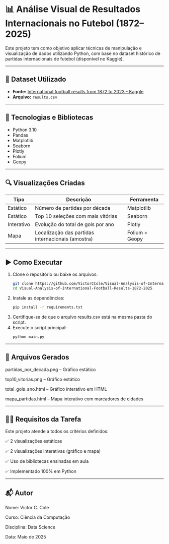 # 📊 Análise Visual de Resultados Internacionais no Futebol (1872–2025)

Este projeto tem como objetivo aplicar técnicas de manipulação e visualização de dados utilizando Python, com base no dataset histórico de partidas internacionais de futebol (disponível no Kaggle).

---

## 📁 Dataset Utilizado

- **Fonte:** [International football results from 1872 to 2023 - Kaggle](https://www.kaggle.com/datasets/martj42/international-football-results-from-1872-to-2017)
- **Arquivo:** `results.csv`

---

## 🧰 Tecnologias e Bibliotecas

- Python 3.10
- Pandas
- Matplotlib
- Seaborn
- Plotly
- Folium
- Geopy

---

## 🔍 Visualizações Criadas

| Tipo         | Descrição                                          | Ferramenta |
|--------------|----------------------------------------------------|------------|
| Estático     | Número de partidas por década                      | Matplotlib |
| Estático     | Top 10 seleções com mais vitórias                  | Seaborn    |
| Interativo   | Evolução do total de gols por ano                  | Plotly     |
| Mapa         | Localização das partidas internacionais (amostra)  | Folium + Geopy |

---

## ▶️ Como Executar

1. Clone o repositório ou baixe os arquivos:
   ```bash
   git clone https://github.com/VictorCCole/Visual-Analysis-of-International-Football-Results-1872-2025.git
   cd Visual-Analysis-of-International-Football-Results-1872-2025
   ```
2. Instale as dependências:
   ```bash
   pip install -r requirements.txt
   ```
3. Certifique-se de que o arquivo results.csv está na mesma pasta do script.
4. Execute o script principal:
   ```bash
   python main.py
   ```
---

## 📂 Arquivos Gerados
partidas_por_decada.png – Gráfico estático

top10_vitorias.png – Gráfico estático

total_gols_ano.html – Gráfico interativo em HTML

mapa_partidas.html – Mapa interativo com marcadores de cidades

---

## 👨‍🎓 Requisitos da Tarefa
Este projeto atende a todos os critérios definidos:

✅ 2 visualizações estáticas

✅ 2 visualizações interativas (gráfico e mapa)

✅ Uso de bibliotecas ensinadas em aula

✅ Implementado 100% em Python

---

## 📬 Autor
Nome: Victor C. Cole

Curso: Ciência da Computação

Disciplina: Data Science

Data: Maio de 2025
   

